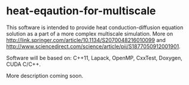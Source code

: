 # heat-eqaution-for-multiscale

This software is intended to provide heat conduction-diffusion equation solution as a part of a more complex multiscale simulation.
More on <http://link.springer.com/article/10.1134/S2070048216010099> and <http://www.sciencedirect.com/science/article/pii/S1877050912001901>.

Software will be based on: C++11, Lapack, OpenMP, CxxTest, Doxygen, CUDA C/C++.

More description coming soon.

